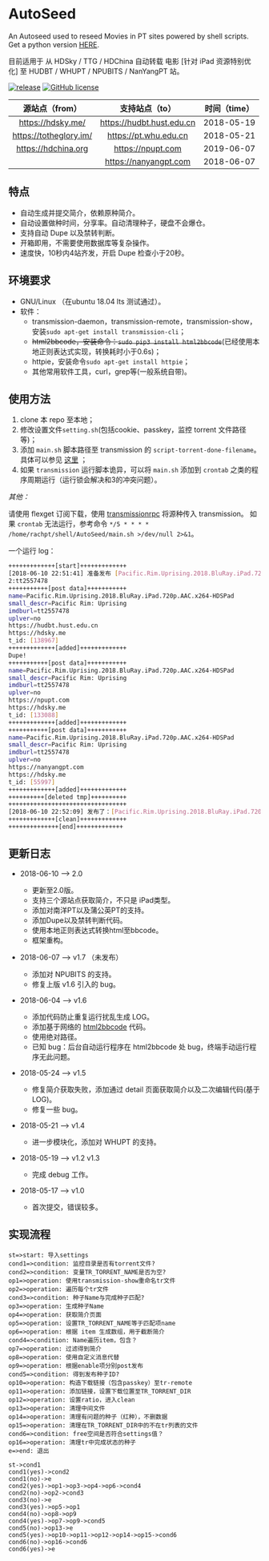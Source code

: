 # AutoSeed

An Autoseed used to reseed Movies in PT sites powered by shell scripts. Get a python version [HERE](https://github.com/Rhilip/Pt-Autoseed).

目前适用于 从 HDSky / TTG / HDChina 自动转载 电影 [针对 iPad 资源特别优化] 至 HUDBT / WHUPT / NPUBITS / NanYangPT 站。

[![release](https://img.shields.io/badge/Version-2.0-brightgreen.svg)](https://github.com/rachpt/AutoSeed/releases/tag/v2.0)  [![GitHub license](https://img.shields.io/badge/license-AGPL-blue.svg)](https://raw.githubusercontent.com/rachpt/AutoSeed/master/LICENSE)

|  源站点（from）   |      支持站点（to）      | 时间（time） |
| :---------------: | :-----------------------: | :----------: |
| https://hdsky.me/ | https://hudbt.hust.edu.cn |  2018-05-19  |
| https://totheglory.im/ | https://pt.whu.edu.cn |  2018-05-21  |
| https://hdchina.org | https://npupt.com | 2019-06-07 |
|                   | https://nanyangpt.com | 2018-06-07 |

## 特点

 - 自动生成并提交简介，依赖原种简介。
 - 自动设置做种时间，分享率。自动清理种子，硬盘不会爆仓。
 - 支持自动 Dupe 以及禁转判断。
 - 开箱即用，不需要使用数据库等复杂操作。
 - 速度快，10秒内4站齐发，开启 Dupe 检查小于20秒。


## 环境要求

- GNU/Linux （在ubuntu 18.04 lts 测试通过）。
- 软件：
  - transmission-daemon，transmission-remote，transmission-show，安装`sudo apt-get install transmission-cli`；
  - ~~html2bbcode，安装命令：`sudo pip3 install html2bbcode`~~(已经使用本地正则表达式实现，转换耗时小于0.6s)；
  - httpie，安装命令`sudo apt-get install httpie`；
  - 其他常用软件工具，curl，grep等(一般系统自带)。

## 使用方法

1. clone 本 repo 至本地；
2. 修改设置文件`setting.sh`(包括cookie、passkey，监控 torrent 文件路径等)；
3. 添加 `main.sh` 脚本路径至 transmission 的 `script-torrent-done-filename`。具体可以参见 [这里](https://rachpt.github.io/2018/03/25/transmission-settings/) ；
4. 如果 `transmission` 运行脚本诡异，可以将 `main.sh` 添加到  `crontab` 之类的程序周期运行（运行锁会解决和3的冲突问题）。


*其他：*

请使用 flexget 订阅下载，使用 [transmissionrpc](https://flexget.com/Plugins/transmission) 将源种传入 transmission。
如果 `crontab` 无法运行，参考命令 `*/5 * * * * /home/rachpt/shell/AutoSeed/main.sh >/dev/null 2>&1`。



一个运行 log：

```sh
+++++++++++++[start]+++++++++++++
[2018-06-10 22:51:41] 准备发布 [Pacific.Rim.Uprising.2018.BluRay.iPad.720p.AAC.x264-HDSPad]
2:tt2557478
+++++++++++[post data]+++++++++++
name=Pacific.Rim.Uprising.2018.BluRay.iPad.720p.AAC.x264-HDSPad
small_descr=Pacific Rim: Uprising 
imdburl=tt2557478
uplver=no
https://hudbt.hust.edu.cn
https://hdsky.me
t_id: [138967]
+++++++++++++[added]+++++++++++++
Dupe!
+++++++++++[post data]+++++++++++
name=Pacific.Rim.Uprising.2018.BluRay.iPad.720p.AAC.x264-HDSPad
small_descr=Pacific Rim: Uprising 
imdburl=tt2557478
uplver=no
https://npupt.com
https://hdsky.me
t_id: [133088]
+++++++++++++[added]+++++++++++++
+++++++++++[post data]+++++++++++
name=Pacific.Rim.Uprising.2018.BluRay.iPad.720p.AAC.x264-HDSPad
small_descr=Pacific Rim: Uprising 
imdburl=tt2557478
uplver=no
https://nanyangpt.com
https://hdsky.me
t_id: [55997]
+++++++++++++[added]+++++++++++++
++++++++++[deleted tmp]++++++++++
+++++++++++++++++++++++++++++++++
[2018-06-10 22:52:09] 发布了：[Pacific.Rim.Uprising.2018.BluRay.iPad.720p.AAC.x264-HDSPad]
+++++++++++++[clean]+++++++++++++
++++++++++++++[end]+++++++++++++

```

## 更新日志

- 2018-06-10 --> 2.0
  - 更新至2.0版。
  - 支持三个源站点获取简介，不只是 iPad类型。
  - 添加对南洋PT以及蒲公英PT的支持。
  - 添加Dupe以及禁转判断代码。
  - 使用本地正则表达式转换html至bbcode。
  - 框架重构。

- 2018-06-07 --> v1.7 （未发布）
  - 添加对 NPUBITS 的支持。
  - 修复上版 v1.6 引入的 bug。
  
- 2018-06-04 --> v1.6
  - 添加代码防止重复运行扰乱生成 LOG。
  - 添加基于网络的 [html2bbcode](https://www.garyshood.com/htmltobb/) 代码。
  - 使用绝对路径。
  - 已知 bug：后台自动运行程序在 html2bbcode 处 bug，终端手动运行程序无此问题。

- 2018-05-24 --> v1.5
  - 修复简介获取失败，添加通过 detail 页面获取简介以及二次编辑代码(基于LOG)。
  - 修复一些 bug。

- 2018-05-21 --> v1.4
  - 进一步模块化，添加对 WHUPT 的支持。

- 2018-05-19 --> v1.2 v1.3
  - 完成 debug 工作。

- 2018-05-17 --> v1.0
  - 首次提交，错误较多。

## 实现流程

```flow
st=>start: 导入settings
cond1=>condition: 监控目录是否有torrent文件?
cond2=>condition: 变量TR_TORRENT_NAME是否为空?
op1=>operation: 使用transmission-show重命名tr文件
op2=>operation: 遍历每个tr文件
cond3=>condition: 种子Name与完成种子匹配?
op3=>operation: 生成种子Name
op4=>operation: 获取简介页面
op5=>operation: 设置TR_TORRENT_NAME等于匹配项name
op6=>operation: 根据 item 生成数组，用于截断简介
cond4=>condition: Name遍历item，包含？
op7=>operation: 过滤得到简介
op8=>operation: 使用自定义消息代替
op9=>operation: 根据enable项分别post发布
cond5=>condition: 得到发布种子ID?
op10=>operation: 构造下载链接（包含passkey）至tr-remote
op11=>operation: 添加链接，设置下载位置至TR_TORRENT_DIR
op12=>operation: 设置ratio，进入clean
op13=>operation: 清理中间文件
op14=>operation: 清理有问题的种子（红种），不删数据
op15=>operation: 清理在TR_TORRENT_DIR中的不在tr列表的文件
cond6=>condition: free空间是否符合settings值？
op16=>operation: 清理tr中完成状态的种子
e=>end: 退出

st->cond1
cond1(yes)->cond2
cond1(no)->e
cond2(yes)->op1->op3->op4->op6->cond4
cond2(no)->op2->cond3
cond3(no)->e
cond3(yes)->op5->op1
cond4(no)->op8->op9
cond4(yes)->op7->op9->cond5
cond5(no)->op13->e
cond5(yes)->op10->op11->op12->op14->op15->cond6
cond6(no)->op16->cond6
cond6(yes)->e
```
